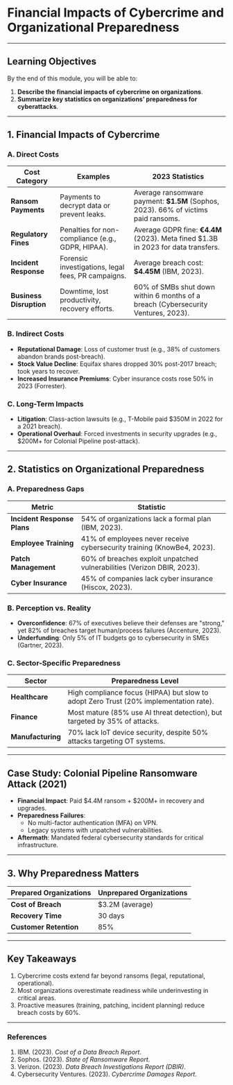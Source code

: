 # Financial Impacts of Cybercrime and Organizational Preparedness  

---

## Learning Objectives  
By the end of this module, you will be able to:  
1. **Describe the financial impacts of cybercrime on organizations**.  
2. **Summarize key statistics on organizations’ preparedness for cyberattacks**.  

---

## 1. Financial Impacts of Cybercrime  

### A. **Direct Costs**  
| **Cost Category**          | **Examples**                                                                 | **2023 Statistics**                                                                 |  
|-----------------------------|-----------------------------------------------------------------------------|-------------------------------------------------------------------------------------|  
| **Ransom Payments**         | Payments to decrypt data or prevent leaks.                                  | Average ransomware payment: **$1.5M** (Sophos, 2023). 66% of victims paid ransoms.  |  
| **Regulatory Fines**        | Penalties for non-compliance (e.g., GDPR, HIPAA).                           | Average GDPR fine: **€4.4M** (2023). Meta fined $1.3B in 2023 for data transfers.   |  
| **Incident Response**       | Forensic investigations, legal fees, PR campaigns.                         | Average breach cost: **$4.45M** (IBM, 2023).                                        |  
| **Business Disruption**     | Downtime, lost productivity, recovery efforts.                             | 60% of SMBs shut down within 6 months of a breach (Cybersecurity Ventures, 2023).   |  

### B. **Indirect Costs**  
- **Reputational Damage**: Loss of customer trust (e.g., 38% of customers abandon brands post-breach).  
- **Stock Value Decline**: Equifax shares dropped 30% post-2017 breach; took years to recover.  
- **Increased Insurance Premiums**: Cyber insurance costs rose 50% in 2023 (Forrester).  

### C. **Long-Term Impacts**  
- **Litigation**: Class-action lawsuits (e.g., T-Mobile paid $350M in 2022 for a 2021 breach).  
- **Operational Overhaul**: Forced investments in security upgrades (e.g., $200M+ for Colonial Pipeline post-attack).  

---

## 2. Statistics on Organizational Preparedness  

### A. **Preparedness Gaps**  
| **Metric**                  | **Statistic**                                                                 |  
|-----------------------------|-------------------------------------------------------------------------------|  
| **Incident Response Plans** | 54% of organizations lack a formal plan (IBM, 2023).                         |  
| **Employee Training**       | 41% of employees never receive cybersecurity training (KnowBe4, 2023).       |  
| **Patch Management**        | 60% of breaches exploit unpatched vulnerabilities (Verizon DBIR, 2023).      |  
| **Cyber Insurance**         | 45% of companies lack cyber insurance (Hiscox, 2023).                        |  

### B. **Perception vs. Reality**  
- **Overconfidence**: 67% of executives believe their defenses are "strong," yet 82% of breaches target human/process failures (Accenture, 2023).  
- **Underfunding**: Only 5% of IT budgets go to cybersecurity in SMEs (Gartner, 2023).  

### C. **Sector-Specific Preparedness**  
| **Sector**          | **Preparedness Level**                                                       |  
|---------------------|-------------------------------------------------------------------------------|  
| **Healthcare**      | High compliance focus (HIPAA) but slow to adopt Zero Trust (20% implementation rate). |  
| **Finance**         | Most mature (85% use AI threat detection), but targeted by 35% of attacks.    |  
| **Manufacturing**   | 70% lack IoT device security, despite 50% attacks targeting OT systems.       |  

---

## Case Study: Colonial Pipeline Ransomware Attack (2021)  
- **Financial Impact**: Paid $4.4M ransom + $200M+ in recovery and upgrades.  
- **Preparedness Failures**:  
  - No multi-factor authentication (MFA) on VPN.  
  - Legacy systems with unpatched vulnerabilities.  
- **Aftermath**: Mandated federal cybersecurity standards for critical infrastructure.  

---

## 3. Why Preparedness Matters  
| **Prepared Organizations**         | **Unprepared Organizations**                  |  
|------------------------------------|-----------------------------------------------|  
| **Cost of Breach**                 | $3.2M (average)                              | $5.8M (average)                               |  
| **Recovery Time**                  | 30 days                                      | 90+ days                                      |  
| **Customer Retention**             | 85%                                         | 52%                                          |  

---

## Key Takeaways  
1. Cybercrime costs extend far beyond ransoms (legal, reputational, operational).  
2. Most organizations overestimate readiness while underinvesting in critical areas.  
3. Proactive measures (training, patching, incident planning) reduce breach costs by 60%.  

---

### References  
1. IBM. (2023). *Cost of a Data Breach Report*.  
2. Sophos. (2023). *State of Ransomware Report*.  
3. Verizon. (2023). *Data Breach Investigations Report (DBIR)*.  
4. Cybersecurity Ventures. (2023). *Cybercrime Damages Report*.  
